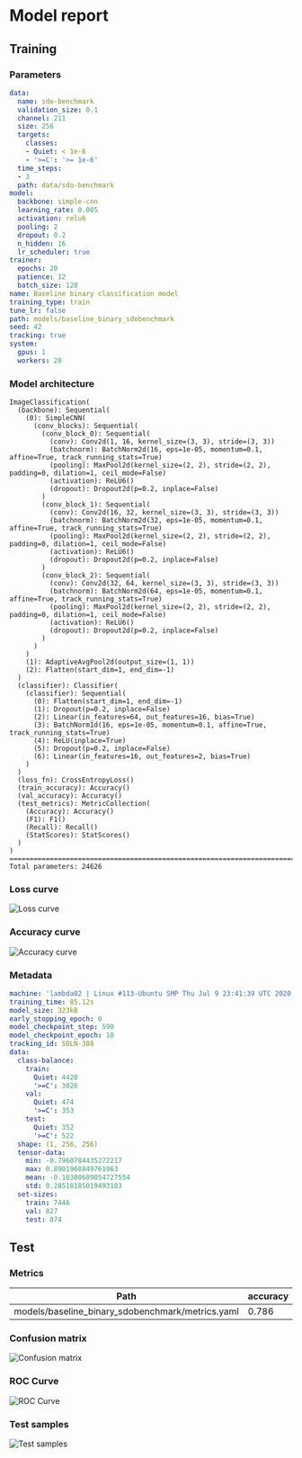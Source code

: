 # Model report
## Training
### Parameters
```yaml
data:
  name: sdo-benchmark
  validation_size: 0.1
  channel: 211
  size: 256
  targets:
    classes:
    - Quiet: < 1e-6
    - '>=C': '>= 1e-6'
  time_steps:
  - 3
  path: data/sdo-benchmark
model:
  backbone: simple-cnn
  learning_rate: 0.005
  activation: relu6
  pooling: 2
  dropout: 0.2
  n_hidden: 16
  lr_scheduler: true
trainer:
  epochs: 20
  patience: 12
  batch_size: 128
name: Baseline binary classification model
training_type: train
tune_lr: false
path: models/baseline_binary_sdobenchmark
seed: 42
tracking: true
system:
  gpus: 1
  workers: 20
```
### Model architecture
```
ImageClassification(
  (backbone): Sequential(
    (0): SimpleCNN(
      (conv_blocks): Sequential(
        (conv_block_0): Sequential(
          (conv): Conv2d(1, 16, kernel_size=(3, 3), stride=(3, 3))
          (batchnorm): BatchNorm2d(16, eps=1e-05, momentum=0.1, affine=True, track_running_stats=True)
          (pooling): MaxPool2d(kernel_size=(2, 2), stride=(2, 2), padding=0, dilation=1, ceil_mode=False)
          (activation): ReLU6()
          (dropout): Dropout2d(p=0.2, inplace=False)
        )
        (conv_block_1): Sequential(
          (conv): Conv2d(16, 32, kernel_size=(3, 3), stride=(3, 3))
          (batchnorm): BatchNorm2d(32, eps=1e-05, momentum=0.1, affine=True, track_running_stats=True)
          (pooling): MaxPool2d(kernel_size=(2, 2), stride=(2, 2), padding=0, dilation=1, ceil_mode=False)
          (activation): ReLU6()
          (dropout): Dropout2d(p=0.2, inplace=False)
        )
        (conv_block_2): Sequential(
          (conv): Conv2d(32, 64, kernel_size=(3, 3), stride=(3, 3))
          (batchnorm): BatchNorm2d(64, eps=1e-05, momentum=0.1, affine=True, track_running_stats=True)
          (pooling): MaxPool2d(kernel_size=(2, 2), stride=(2, 2), padding=0, dilation=1, ceil_mode=False)
          (activation): ReLU6()
          (dropout): Dropout2d(p=0.2, inplace=False)
        )
      )
    )
    (1): AdaptiveAvgPool2d(output_size=(1, 1))
    (2): Flatten(start_dim=1, end_dim=-1)
  )
  (classifier): Classifier(
    (classifier): Sequential(
      (0): Flatten(start_dim=1, end_dim=-1)
      (1): Dropout(p=0.2, inplace=False)
      (2): Linear(in_features=64, out_features=16, bias=True)
      (3): BatchNorm1d(16, eps=1e-05, momentum=0.1, affine=True, track_running_stats=True)
      (4): ReLU(inplace=True)
      (5): Dropout(p=0.2, inplace=False)
      (6): Linear(in_features=16, out_features=2, bias=True)
    )
  )
  (loss_fn): CrossEntropyLoss()
  (train_accuracy): Accuracy()
  (val_accuracy): Accuracy()
  (test_metrics): MetricCollection(
    (Accuracy): Accuracy()
    (F1): F1()
    (Recall): Recall()
    (StatScores): StatScores()
  )
)
================================================================================
Total parameters: 24626
```
### Loss curve
![Loss curve](train_plots/loss_curve.png 'Loss curve')

### Accuracy curve
![Accuracy curve](train_plots/accuracy_curve.png 'Accuracy curve')

### Metadata
```yaml
machine: 'lambda02 | Linux #113-Ubuntu SMP Thu Jul 9 23:41:39 UTC 2020 | 10 cores @ 4120.00Mhz | RAM 126 GB | 2x TITAN RTX'
training_time: 85.12s
model_size: 323kB
early_stopping_epoch: 0
model_checkpoint_step: 590
model_checkpoint_epoch: 10
tracking_id: SOLN-388
data:
  class-balance:
    train:
      Quiet: 4420
      '>=C': 3026
    val:
      Quiet: 474
      '>=C': 353
    test:
      Quiet: 352
      '>=C': 522
  shape: (1, 256, 256)
  tensor-data:
    min: -0.7960784435272217
    max: 0.8901960849761963
    mean: -0.10380689054727554
    std: 0.28518185019493103
  set-sizes:
    train: 7446
    val: 827
    test: 874
```
## Test
### Metrics
| Path                                             | accuracy   | balanced_accuracy   | csi   | f1     | far    | hss    | pod    | tss    |
|--------------------------------------------------|------------|---------------------|-------|--------|--------|--------|--------|--------|
| models/baseline_binary_sdobenchmark/metrics.yaml | 0.786      | 0.7691              | 0.705 | 0.7733 | 0.2004 | 0.5475 | 0.8563 | 0.5381 |

### Confusion matrix
![Confusion matrix](test_plots/confusion_matrix.png 'Confusion matrix')

### ROC Curve
![ROC Curve](test_plots/roc_curve.png 'ROC Curve')

### Test samples
![Test samples](test_plots/test_samples.png 'Test samples')


